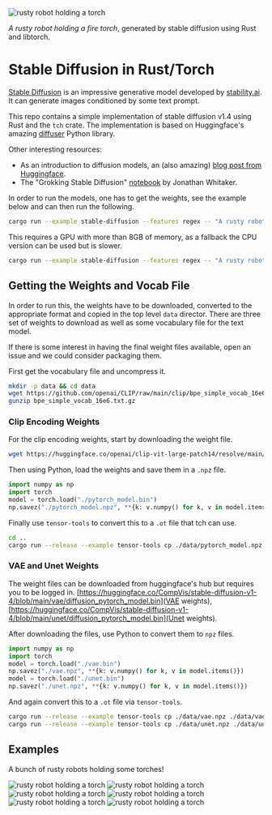 ![rusty robot holding a torch](media/robot13.jpg)

_A rusty robot holding a fire torch_, generated by stable diffusion using Rust and libtorch.

# Stable Diffusion in Rust/Torch

[Stable Diffusion](https://stability.ai/blog/stable-diffusion-public-release) is an impressive
generative model developed by [stability.ai](https://stability.ai). It can generate images
conditioned by some text prompt.

This repo contains a simple implementation of stable diffusion v1.4 using Rust and the
`tch` crate. The implementation is based on Huggingface's amazing
[diffuser](https://huggingface.co/blog/annotated-diffusion) Python library.

Other interesting resources:
- As an introduction to diffusion models, an (also amazing) [blog post from Huggingface](https://huggingface.co/blog/annotated-diffusion).
- The "Grokking Stable Diffusion" [notebook](https://colab.research.google.com/drive/1dlgggNa5Mz8sEAGU0wFCHhGLFooW_pf1?usp=sharing) by Jonathan Whitaker.

In order to run the models, one has to get the weights, see the example below and can then run
the following.

```bash
cargo run --example stable-diffusion --features regex -- "A rusty robot holding a fire torch."
```

This requires a GPU with more than 8GB of memory, as a fallback the CPU version can be used
but is slower.

```bash
cargo run --example stable-diffusion --features regex -- "A rusty robot holding a fire torch." cpu
```

## Getting the Weights and Vocab File

In order to run this, the weights have to be downloaded, converted to the appropriate
format and copied in the top level `data` director. There are three set of weights to
download as well as some vocabulary file for the text model.

If there is some interest in having the final weight files available, open an issue and
we could consider packaging them.

First get the vocabulary file and uncompress it.

```bash
mkdir -p data && cd data
wget https://github.com/openai/CLIP/raw/main/clip/bpe_simple_vocab_16e6.txt.gz
gunzip bpe_simple_vocab_16e6.txt.gz
```

### Clip Encoding Weights

For the clip encoding weights, start by downloading the weight file.

```bash
wget https://huggingface.co/openai/clip-vit-large-patch14/resolve/main/pytorch_model.bin
```

Then using Python, load the weights and save them in a `.npz` file.

```python
import numpy as np
import torch
model = torch.load("./pytorch_model.bin")
np.savez("./pytorch_model.npz", **{k: v.numpy() for k, v in model.items() if "text_model" in k})
```

Finally use `tensor-tools` to convert this to a `.ot` file that tch can use.

```bash
cd ..
cargo run --release --example tensor-tools cp ./data/pytorch_model.npz ./data/pytorch_model.ot
```

### VAE and Unet Weights

The weight files can be downloaded from huggingface's hub but requires you to be logged in.
[https://huggingface.co/CompVis/stable-diffusion-v1-4/blob/main/vae/diffusion_pytorch_model.bin](VAE weights), [https://huggingface.co/CompVis/stable-diffusion-v1-4/blob/main/unet/diffusion_pytorch_model.bin](Unet weights).

After downloading the files, use Python to convert them to `npz` files.

```python
import numpy as np
import torch
model = torch.load("./vae.bin")
np.savez("./vae.npz", **{k: v.numpy() for k, v in model.items()})
model = torch.load("./unet.bin")
np.savez("./unet.npz", **{k: v.numpy() for k, v in model.items()})
```

And again convert this to a `.ot` file via `tensor-tools`.

```bash
cargo run --release --example tensor-tools cp ./data/vae.npz ./data/vae.ot
cargo run --release --example tensor-tools cp ./data/unet.npz ./data/unet.ot
```

## Examples

A bunch of rusty robots holding some torches!

![rusty robot holding a torch](media/robot3.jpg)
![rusty robot holding a torch](media/robot4.jpg)
![rusty robot holding a torch](media/robot7.jpg)
![rusty robot holding a torch](media/robot8.jpg)
![rusty robot holding a torch](media/robot11.jpg)
![rusty robot holding a torch](media/robot13.jpg)
